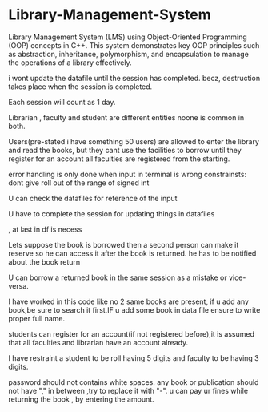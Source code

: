 # Library-Management-System
Library Management System (LMS) using Object-Oriented Programming (OOP) concepts in C++. This system  demonstrates key OOP principles such as abstraction, inheritance, polymorphism, and encapsulation to manage the operations of a library effectively.



i wont update the datafile until the session has completed. becz, destruction takes place when the session is completed.

Each session will count as 1 day.

Librarian , faculty and student are different entities noone is common in both.

Users(pre-stated i have something 50 users) are allowed to enter the library and read the books, but they cant use the facilities to borrow until they register for an account
all faculties are registered from the starting.


error handling is only done when input in terminal is wrong
constrainsts: dont give roll out of the range of signed int 

U can check the datafiles for reference of the input

U have to complete the session for updating things in datafiles

, at last in df is necess


Lets suppose the book is borrowed then a second person can make it reserve so he can access it after the book is returned.
he has to be notified about the book return


U can borrow a returned book in the same session as a mistake or vice-versa.

I have worked in this code like no 2 same books are present, if u add any book,be sure to search it first.IF u add some book in data file ensure to write proper full name.

students can register for an account(if not registered before),it is assumed that all faculties and librarian have an account already.  

I have restraint a student to be roll having 5 digits and faculty to be having 3 digits.

password should not contains white spaces.
any book or publication should not have "," in between ,try to replace it with "-".
u can pay ur fines while returning the book , by entering the amount.
